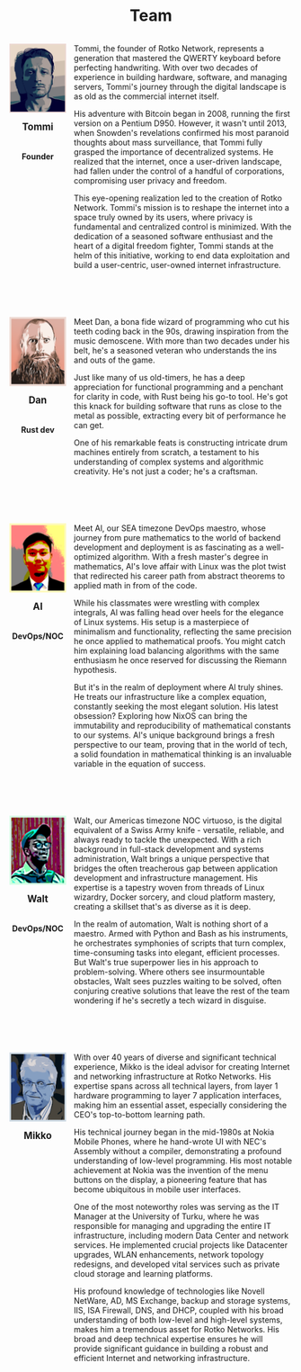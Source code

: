 <h1>Team</h1>

<div style="display: flex; margin-bottom: 4em;">
<div style="display: flex; flex-direction: column; flex: 0 0 20%;">
<img src="images/team/tommi.webp" alt="Tommi" style="width: 100%; margin-top: 1em; object-fit: cover;">
<center><h3>Tommi</h3></center>
<center><h4>Founder</h4></center>
</div> 
<div style="margin-left: 1em;">
<p>
Tommi, the founder of Rotko Network, represents a generation that mastered the
QWERTY keyboard before perfecting handwriting. With over two decades of
experience in building hardware, software, and managing servers, Tommi's
journey through the digital landscape is as old as the commercial internet
itself.

His adventure with Bitcoin began in 2008, running the first version on a
Pentium D950. However, it wasn't until 2013, when Snowden's revelations
confirmed his most paranoid thoughts about mass surveillance, that Tommi fully
grasped the importance of decentralized systems. He realized that the
internet, once a user-driven landscape, had fallen under the control of a
handful of corporations, compromising user privacy and freedom.

This eye-opening realization led to the creation of Rotko Network. Tommi's
mission is to reshape the internet into a space truly owned by its users,
where privacy is fundamental and centralized control is minimized. With the
dedication of a seasoned software enthusiast and the heart of a digital
freedom fighter, Tommi stands at the helm of this initiative, working to end
data exploitation and build a user-centric, user-owned internet infrastructure.
</p>
</div>
</div>

<div style="display: flex; margin-bottom: 4em;">
<div style="display: flex; flex-direction: column; flex: 0 0 20%;">
<img src="images/team/dan.webp" alt="Dan" style="width: 100%; margin-top: 1em; object-fit: cover;">
<center><h3>Dan</h3></center>
<center><h4>Rust dev</h4></center>
</div>
<div style="margin-left: 1em;">
<p>
Meet Dan, a bona fide wizard of programming who cut his teeth coding back in the
90s, drawing inspiration from the music demoscene. With more than two decades
under his belt, he's a seasoned veteran who understands the ins and outs of the
game.

Just like many of us old-timers, he has a deep appreciation for functional
programming and a penchant for clarity in code, with Rust being his go-to
tool. He's got this knack for building software that runs as close to the
metal as possible, extracting every bit of performance he can get.

One of his remarkable feats is constructing intricate drum machines entirely
from scratch, a testament to his understanding of complex systems and
algorithmic creativity. He's not just a coder; he's a craftsman.
</p>
</div>
</div>

<div style="display: flex; margin-bottom: 4em;">
<div style="display: flex; flex-direction: column; flex: 0 0 20%;">
<img src="images/team/al.webp" alt="Al" style="width: 100%; margin-top: 1em; object-fit: cover;">
<center><h3>Al</h3></center>
<center><h4>DevOps/NOC</h4></center>
</div>
<div style="margin-left: 1em;">
<p>
Meet Al, our SEA timezone DevOps maestro, whose journey from pure mathematics
to the world of backend development and deployment is as fascinating as a
well-optimized algorithm. With a fresh master's degree in mathematics, Al's
love affair with Linux was the plot twist that redirected his career path from
abstract theorems to applied math in from of the code.

While his classmates were wrestling with complex integrals, Al was falling
head over heels for the elegance of Linux systems. His setup is a
masterpiece of minimalism and functionality, reflecting the same precision he
once applied to mathematical proofs. You might catch him explaining load
balancing algorithms with the same enthusiasm he once reserved for discussing
the Riemann hypothesis.

But it's in the realm of deployment where Al truly shines. He treats our
infrastructure like a complex equation, constantly seeking the most elegant
solution. His latest obsession? Exploring how NixOS can bring the
immutability and reproducibility of mathematical constants to our systems.
Al's unique background brings a fresh perspective to our team, proving that
in the world of tech, a solid foundation in mathematical thinking is an
invaluable variable in the equation of success.
</p>
</div>
</div>

<div style="display: flex; margin-bottom: 4em;">
<div style="display: flex; flex-direction: column; flex: 0 0 20%;">
<img src="images/team/walt.webp" alt="Walt" style="width: 100%; margin-top: 1em; object-fit: cover;">
<center><h3>Walt</h3></center>
<center><h4>DevOps/NOC</h4></center>
</div>
<div style="margin-left: 1em;">
<p>
Walt, our Americas timezone NOC virtuoso, is the digital equivalent of a
Swiss Army knife - versatile, reliable, and always ready to tackle the
unexpected. With a rich background in full-stack development and systems
administration, Walt brings a unique perspective that bridges the often
treacherous gap between application development and infrastructure management.
His expertise is a tapestry woven from threads of Linux wizardry, Docker
sorcery, and cloud platform mastery, creating a skillset that's as diverse as
it is deep.

In the realm of automation, Walt is nothing short of a maestro. Armed with
Python and Bash as his instruments, he orchestrates symphonies of scripts that
turn complex, time-consuming tasks into elegant, efficient processes. But
Walt's true superpower lies in his approach to problem-solving. Where others
see insurmountable obstacles, Walt sees puzzles waiting to be solved, often
conjuring creative solutions that leave the rest of the team wondering if he's
secretly a tech wizard in disguise.
</p>
</div>
</div>

<div style="display: flex; margin-bottom: 4em;">
<div style="display: flex; flex-direction: column; flex: 0 0 20%;">
<img src="images/team/mikko.webp" alt="Mikko" style="width: 100%; margin-top: 1em; object-fit: cover;">
<center><h3>Mikko</h3></center>
</div>
<div style="margin-left: 1em;">
<p>
With over 40 years of diverse and significant technical experience, Mikko is the
ideal advisor for creating Internet and networking infrastructure at Rotko
Networks. His expertise spans across all technical layers, from layer 1
hardware programming to layer 7 application interfaces, making him an essential
asset, especially considering the CEO's top-to-bottom learning path.

His technical journey began in the mid-1980s at Nokia Mobile Phones, where he
hand-wrote UI with NEC's Assembly without a compiler, demonstrating a profound
understanding of low-level programming. His most notable achievement at Nokia
was the invention of the menu buttons on the display, a pioneering feature that
has become ubiquitous in mobile user interfaces.

One of the most noteworthy roles was serving as the IT Manager at the
University of Turku, where he was responsible for managing and upgrading the
entire IT infrastructure, including modern Data Center and network services. He
implemented crucial projects like Datacenter upgrades, WLAN enhancements,
network topology redesigns, and developed vital services such as private cloud
storage and learning platforms.

His profound knowledge of technologies like Novell NetWare, AD, MS Exchange,
backup and storage systems, IIS, ISA Firewall, DNS, and DHCP, coupled with his
broad understanding of both low-level and high-level systems, makes him a
tremendous asset for Rotko Networks. His broad and deep technical expertise
ensures he will provide significant guidance in building a robust and efficient
Internet and networking infrastructure.
</p>
</div>
</div>


<style>
  h1 {text-align: center;}
  h3 {
      text-align: center;
      font-size: 1.2em;
      padding: 5px;
      margin: 10px;
  }
</style>
